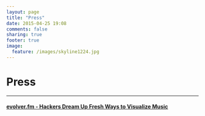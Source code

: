 ```yaml
---
layout: page
title: "Press"
date: 2015-04-25 19:08
comments: false
sharing: true
footer: true
image:
  feature: /images/skyline1224.jpg
---
```

# Press

---

#### <a href="http://evolver.fm/2014/07/15/hackers-dream-up-fresh-ways-to-visualize-music" target="_blank">evolver.fm - Hackers Dream Up Fresh Ways to Visualize Music</a>
